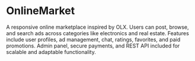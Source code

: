 # OnlineMarket
A responsive online marketplace inspired by OLX. Users can post, browse, and search ads across categories like electronics and real estate. Features include user profiles, ad management, chat, ratings, favorites, and paid promotions. Admin panel, secure payments, and REST API included for scalable and adaptable functionality.
